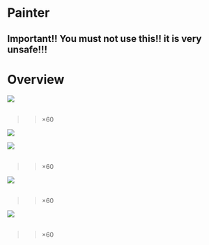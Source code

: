 # Painter  
## Important!! You must not use this!! it is very unsafe!!!
# Overview
<img src="https://github.com/Manato0x2cc/Painter/raw/master/doc/miku.gif"></img><br>  
>>×60

<img src="https://github.com/Manato0x2cc/Painter/raw/master/doc/kiminonaha.gif"></img><br>

<img src="https://github.com/Manato0x2cc/Painter/raw/master/doc/bazu.gif"></img><br>  
>>×60

<img src="https://github.com/Manato0x2cc/Painter/raw/master/doc/c3po.gif"></img><br>  
>>×60

<img src="https://github.com/Manato0x2cc/Painter/raw/master/doc/r2d2.gif"></img><br>  
>>×60
